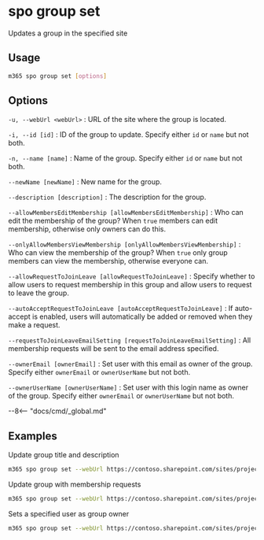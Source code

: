# spo group set

Updates a group in the specified site

## Usage

```sh
m365 spo group set [options]
```

## Options

`-u, --webUrl <webUrl>`
: URL of the site where the group is located.

`-i, --id [id]`
: ID of the group to update. Specify either `id` or `name` but not both.

`-n, --name [name]`
: Name of the group. Specify either `id` or `name` but not both.

`--newName [newName]`
: New name for the group.

`--description [description]`
: The description for the group.

`--allowMembersEditMembership [allowMembersEditMembership]`
: Who can edit the membership of the group? When `true` members can edit membership, otherwise only owners can do this.

`--onlyAllowMembersViewMembership [onlyAllowMembersViewMembership]`
: Who can view the membership of the group? When `true` only group members can view the membership, otherwise everyone can.

`--allowRequestToJoinLeave [allowRequestToJoinLeave]`
: Specify whether to allow users to request membership in this group and allow users to request to leave the group.

`--autoAcceptRequestToJoinLeave [autoAcceptRequestToJoinLeave]`
: If auto-accept is enabled, users will automatically be added or removed when they make a request.

`--requestToJoinLeaveEmailSetting [requestToJoinLeaveEmailSetting]`
: All membership requests will be sent to the email address specified.

`--ownerEmail [ownerEmail]`
: Set user with this email as owner of the group. Specify either `ownerEmail` or `ownerUserName` but not both.

`--ownerUserName [ownerUserName]`
: Set user with this login name as owner of the group. Specify either `ownerEmail` or `ownerUserName` but not both.

--8<-- "docs/cmd/_global.md"

## Examples

Update group title and description

```sh
m365 spo group set --webUrl https://contoso.sharepoint.com/sites/project-x --id 18 --newTitle "Project leaders" --description "This group contains all project leaders"
```

Update group with membership requests

```sh
m365 spo group set --webUrl https://contoso.sharepoint.com/sites/project-x --title "Project leaders" --allowRequestToJoinLeave true --requestToJoinLeaveEmailSetting john.doe@contoso.com
```

Sets a specified user as group owner

```sh
m365 spo group set --webUrl https://contoso.sharepoint.com/sites/project-x --id 18 --ownerEmail john.doe@contoso.com
```
